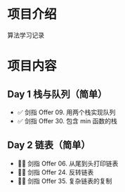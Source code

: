 # 项目介绍
算法学习记录

# 项目内容
## Day 1	栈与队列（简单）
- ✅ 剑指 Offer 09. 用两个栈实现队列
- ✅ 剑指 Offer 30. 包含 min 函数的栈

## Day 2	链表（简单）
- 👩‍💻 剑指 Offer 06. 从尾到头打印链表
- 👩‍💻 剑指 Offer 24. 反转链表
- 👩‍💻 剑指 Offer 35. 复杂链表的复制

